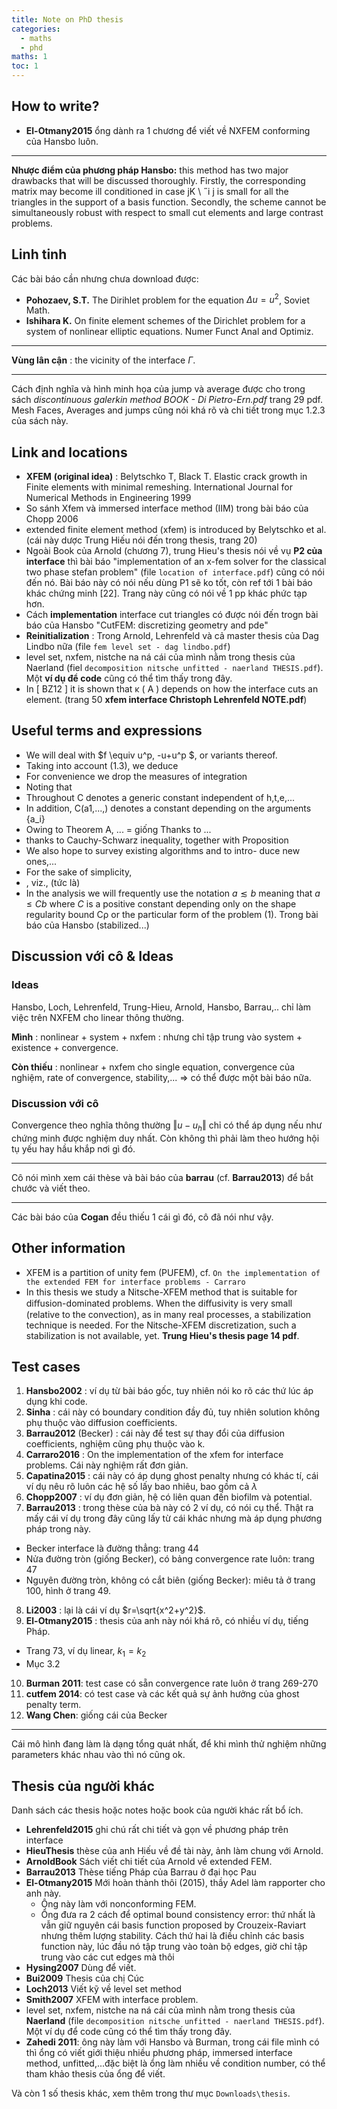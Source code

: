 ```yaml
---
title: Note on PhD thesis
categories:
  - maths
  - phd
maths: 1
toc: 1
---
```


## How to write?

- **El-Otmany2015** ổng dành ra 1 chương để viết về NXFEM conforming của Hansbo luôn.

---

**Nhược điểm của phương pháp Hansbo:** this method has two major drawbacks that will be discussed thoroughly. Firstly, the corresponding matrix may become ill conditioned in case jK \ ˝i j is small for all the triangles in the support of a basis function. Secondly, the scheme cannot be simultaneously robust with respect to small cut elements and large contrast problems. 

## Linh tinh

Các bài báo cần nhưng chưa download được:
- **Pohozaev, S.T.** The Dirihlet problem for the equation $\Delta u=u^2$, Soviet Math.
- **Ishihara K.** On finite element schemes of the Dirichlet problem for a system of nonlinear elliptic equations. Numer Funct Anal and Optimiz.

---

**Vùng lân cận** : the vicinity of the interface $\Gamma$.

---

Cách định nghĩa và hình minh họa của jump và average được cho trong sách *discontinuous galerkin method BOOK - Di Pietro-Ern.pdf* trang 29 pdf. Mesh Faces, Averages and jumps cũng nói khá rõ và chi tiết trong mục 1.2.3 của sách này.

## Link and locations

- **XFEM** **(original idea)** : Belytschko T, Black T. Elastic crack growth in Finite elements with minimal remeshing. International Journal for Numerical Methods in Engineering 1999
- So sánh Xfem và immersed interface method (IIM) trong bài báo của Chopp 2006
- extended finite element method (xfem) is introduced by Belytschko et al. (cái này dược Trung Hiếu nói đến trong thesis, trang 20)
- Ngoài Book của Arnold (chương 7), trung Hieu's thesis nói về vụ **P2 của interface** thì bài báo "implementation of an x-fem solver for the classical two phase stefan problem" (file `location of interface.pdf`) cũng có nói đến nó. Bài báo này có nói nếu dùng P1 sẽ ko tốt, còn ref tới 1 bài báo khác chứng minh [22]. Trang này cũng có nói về 1 pp khác phức tạp hơn.
- Cách **implementation** interface cut triangles có được nói đến trogn bài báo của Hansbo "CutFEM: discretizing geometry and pde"
- **Reinitialization** : Trong Arnold, Lehrenfeld và cả master thesis của Dag Lindbo nữa (file `fem level set - dag lindbo.pdf`)
- level set, nxfem, nistche na ná cái của mình nằm trong thesis của Naerland (fiel `decomposition nitsche unfitted - naerland THESIS.pdf`). Một **ví dụ để code** cũng có thể tìm thấy trong đây.
-  In [ BZ12 ] it is shown that κ ( A ) depends on how the interface cuts an element. (trang 50 **xfem interface Christoph Lehrenfeld NOTE.pdf**)

## Useful terms and expressions

- We will deal with $f \equiv u^p, -u+u^p $, or variants thereof.
- Taking into account (1.3), we deduce
- For convenience we drop the measures of  integration
- Noting that
- Throughout C denotes a generic constant independent of h,t,e,...
- In addition, C(a1,...,) denotes a constant depending on the arguments {a_i}
- Owing to Theorem A, ... = giống Thanks to ...
- thanks to Cauchy-Schwarz inequality, together with Proposition
- We also hope to survey existing algorithms and to intro- duce new ones,...
- For the sake of simplicity,
- , viz., (tức là)
- In the analysis we will frequently use the notation $a \lesssim b$ meaning that $a ≤ Cb$ where $C$ is a positive constant
  depending only on the shape regularity bound Cρ or the particular form of the problem (1). Trong bài báo của Hansbo (stabilized...)

## Discussion với cô & Ideas

### Ideas

Hansbo, Loch, Lehrenfeld, Trung-Hieu, Arnold, Hansbo, Barrau,.. chỉ làm việc trên NXFEM cho linear thông thường.

**Mình** : nonlinear + system + nxfem : nhưng chỉ tập trung vào system + existence + convergence.

**Còn thiếu** : nonlinear + nxfem cho single equation, convergence của nghiệm, rate of convergence, stability,... $\Rightarrow$ có thể được một bài báo nữa.


### Discussion với cô

Convergence theo nghĩa thông thường $\Vert u-u_h \Vert$ chỉ có thể áp dụng nếu như chứng minh được nghiệm duy nhất. Còn không thì phải làm theo hướng hội tụ yếu hay hầu khắp nơi gì đó.

---

Cô nói mình xem cái thèse và bài báo của **barrau** (cf. **Barrau2013**) để bắt chước và viết theo.

---

Các bài báo của **Cogan** đều thiếu 1 cái gì đó, cô đã nói như vậy.


## Other information

- XFEM is a partition of unity fem (PUFEM), cf. `On the implementation of the extended FEM for interface problems - Carraro`
- In this thesis we study a Nitsche-XFEM method that is suitable for diﬀusion-dominated problems. When the diﬀusivity is very small (relative to the convection), as in many real processes, a stabilization technique is needed. For the Nitsche-XFEM discretization, such a stabilization is not available, yet. **Trung Hieu's thesis page 14 pdf**.


## Test cases

1. **Hansbo2002** : ví dụ từ bài báo gốc, tuy nhiên nói ko rõ các thứ lúc áp dụng khi code.
2. **Sinha** : cái này có boundary condition đầy đủ, tuy nhiên solution không phụ thuộc vào diffusion coefficients.
3. **Barrau2012** (Becker) : cái này để test sự thay đổi của diffusion coefficients, nghiệm cũng phụ thuộc vào k.
4. **Carraro2016** : On the implementation of the xfem for interface problems. Cái này nghiệm rất đơn giản.
5. **Capatina2015** : cái này có áp dụng ghost penalty nhưng có khác tí, cái ví dụ nêu rõ luôn các hệ số lấy bao nhiêu, bao gồm cả $\lambda$
6. **Chopp2007** : ví dụ đơn giản, hệ có liên quan đến biofilm và potential.
7. **Barrau2013** : trong thèse của bà này có 2 ví dụ, có nói cụ thể. Thật ra mấy cái ví dụ trong đây cũng lấy từ cái khác nhưng mà áp dụng phương pháp trong này.
  - Becker interface là đường thẳng: trang 44
  - Nửa đường tròn (giống Becker), có bảng convergence rate luôn: trang 47
  - Nguyên đường tròn, không có cắt biên (giống Becker): miêu tả ở trang 100, hình ở trang 49.
8. **Li2003** : lại là cái ví dụ $r=\sqrt{x^2+y^2}$.
9. **El-Otmany2015** : thesis của anh này nói khá rõ, có nhiều ví dụ, tiếng Pháp.
  - Trang 73, ví dụ linear, $k_1=k_2$
  - Mục 3.2
10. **Burman 2011**: test case có sẵn convergence rate luôn ở trang 269-270
11. **cutfem 2014**: có test case và các kết quả sự ảnh hưởng của ghost penalty term.
12. **Wang Chen**: giống cái của Becker

---

Cái mô hình đang làm là dạng tổng quát nhất, để khi mình thử nghiệm những parameters khác nhau vào thì nó cũng ok.

## Thesis của người khác

Danh sách các thesis hoặc notes hoặc book của người khác rất bổ ích.

- **Lehrenfeld2015** ghi chú rất chi tiết và gọn về phương pháp trên interface
- **HieuThesis** thèse của anh Hiếu về đề tài này, ảnh làm chung với Arnold.
- **ArnoldBook** Sách viết chi tiết của Arnold về extended FEM.
- **Barrau2013** Thèse tiếng Pháp của Barrau ở đại học Pau
- **El-Otmany2015** Mới hoàn thành thôi (2015), thầy Adel làm rapporter cho anh này.
  - Ông này làm với nonconforming FEM.
  - Ổng đưa ra 2 cách để optimal bound consistency error: thứ nhất là vẫn giữ nguyên cái basis function proposed by Crouzeix-Raviart nhưng thêm lượng stability. Cách thứ hai là điều chỉnh các basis function này, lúc đầu nó tập trung vào toàn bộ edges, giờ chỉ tập trung vào các cut edges mà thôi
- **Hysing2007** Dùng để viết.
- **Bui2009** Thesis của chị Cúc
- **Loch2013** Viết kỹ về level set method
- **Smith2007** XFEM with interface problem.
- level set, nxfem, nistche na ná cái của mình nằm trong thesis của **Naerland** (file `decomposition nitsche unfitted - naerland THESIS.pdf`). Một ví dụ để code cũng có thể tìm thấy trong đây.
- **Zahedi 2011**: ông này làm với Hansbo và Burman, trong cái file mình có thì ổng có viết giới thiệu nhiều phương pháp, immersed interface method, unfitted,...đặc biệt là ổng làm nhiều về condition number, có thể tham khảo thesis của ổng để viết.

Và còn 1 số thesis khác, xem thêm trong thư mục `Downloads\thesis`.
